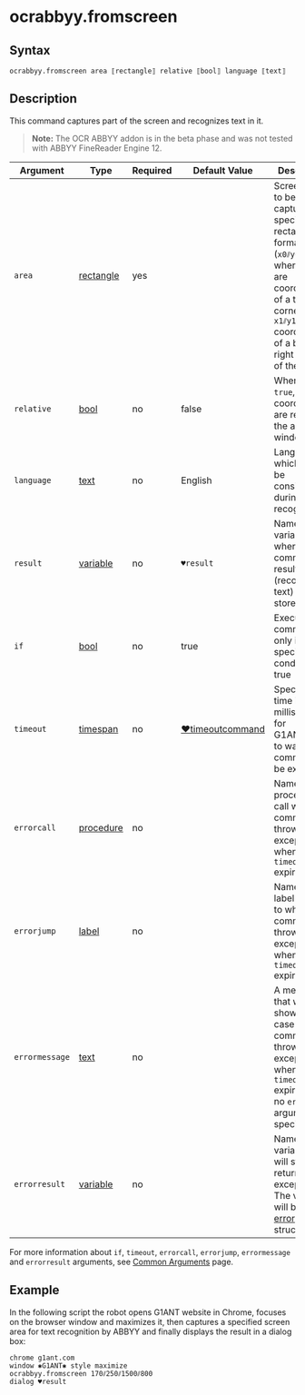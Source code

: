 # ocrabbyy.fromscreen

## Syntax

```G1ANT
ocrabbyy.fromscreen area ⟦rectangle⟧ relative ⟦bool⟧ language ⟦text⟧
```

## Description

This command captures part of the screen and recognizes text in it.

> **Note:** The OCR ABBYY addon is in the beta phase and was not tested with ABBYY FineReader Engine 12.

| Argument | Type | Required | Default Value | Description |
| -------- | ---- | -------- | ------------- | ----------- |
|`area`| [rectangle](G1ANT.Robot/G1ANT.Language/G1ANT.Language/Structures/RectangleStructure.md) | yes |  | Screen area to be captured, specified in a rectangle format (`x0⫽y0⫽x1⫽y1`, where `x0⫽y0` are coordinates of a top left corner and `x1⫽y1` coordinates of a bottom right corner of the area) |
|`relative`| [bool](G1ANT.Language/G1ANT.Language/Structures/BooleanStructure.md) | no | false | When set to `true`, area coordinates are relative to the active window |
|`language`| [text](G1ANT.Language/G1ANT.Language/Structures/TextStructure.md) | no | English | Language which should be considered during text recognition |
| `result`       | [variable](G1ANT.Language/G1ANT.Language/Structures/VariableStructure.md) | no       | `♥result`                                                   | Name of a variable where the command's result (recognized text) will be stored |
| `if`           | [bool](G1ANT.Language/G1ANT.Language/Structures/BooleanStructure.md) | no       | true                                                        | Executes the command only if a specified condition is true   |
| `timeout`      | [timespan](G1ANT.Language/G1ANT.Language/Structures/TimeSpanStructure.md) | no       | [♥timeoutcommand](G1ANT.Language/G1ANT.Addon.Core/Variables/TimeoutCommandVariable.md) | Specifies time in milliseconds for G1ANT.Robot to wait for the command to be executed |
| `errorcall`    | [procedure](G1ANT.Language/G1ANT.Language/Structures/ProcedureStructure.md) | no       |                                                             | Name of a procedure to call when the command throws an exception or when a given `timeout` expires |
| `errorjump`    | [label](G1ANT.Language/G1ANT.Language/Structures/LabelStructure.md) | no       |                                                             | Name of the label to jump to when the command throws an exception or when a given `timeout` expires |
| `errormessage` | [text](G1ANT.Language/G1ANT.Language/Structures/TextStructure.md) | no       |                                                             | A message that will be shown in case the command throws an exception or when a given `timeout` expires, and no `errorjump` argument is specified |
| `errorresult`  | [variable](G1ANT.Language/G1ANT.Language/Structures/VariableStructure.md) | no       |                                                             | Name of a variable that will store the returned exception. The variable will be of [error](G1ANT.Language/G1ANT.Language/Structures/ErrorStructure.md) structure  |

For more information about `if`, `timeout`, `errorcall`, `errorjump`, `errormessage` and `errorresult` arguments, see [Common Arguments](G1ANT.Manual/appendices/common-arguments.md) page.

## Example

In the following script the robot opens G1ANT website in Chrome, focuses on the browser window and maximizes it, then captures a specified screen area for text recognition by ABBYY and finally displays the result in a dialog box:

```G1ANT
chrome g1ant.com
window ✱G1ANT✱ style maximize
ocrabbyy.fromscreen 170⫽250⫽1500⫽800
dialog ♥result
```

